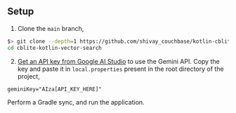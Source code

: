 ## Setup

1. Clone the `main` branch, 

```bash
$> git clone --depth=1 https://github.com/shivay_couchbase/kotlin-cblite-vector-search-rag
cd cblite-kotlin-vector-search
```

2. [Get an API key from Google AI Studio](https://ai.google.dev/gemini-api/docs/api-key) to use the Gemini API. Copy 
the key and paste it in `local.properties` present in the root directory of the project,

```
geminiKey="AIza[API_KEY_HERE]"
```

Perform a Gradle sync, and run the application. 



